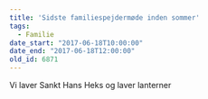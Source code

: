 ```yaml
---
title: 'Sidste familiespejdermøde inden sommer'
tags:
  - Familie
date_start: "2017-06-18T10:00:00"
date_end: "2017-06-18T12:00:00"
old_id: 6871
---
```

Vi laver Sankt Hans Heks og laver lanterner